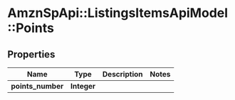 # AmznSpApi::ListingsItemsApiModel::Points

## Properties
Name | Type | Description | Notes
------------ | ------------- | ------------- | -------------
**points_number** | **Integer** |  | 

